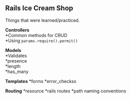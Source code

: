 ## Rails Ice Cream Shop ##  

Things that were learned/practiced. 

**Controllers**  
  *Common methods for CRUD  
  *Using `params.require().permit()`  

**Models**  
  *Validates   
    *presence  
    *length  
  *has_many  

**Templates** 
  *forms 
  *error_checkss 

**Routing** 
  *resource
  *rails routes
  *path naming conventions